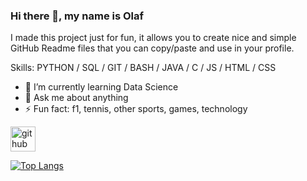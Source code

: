 ### Hi there 👋, my name is Olaf

I made this project just for fun, it allows you to create nice and simple GitHub Readme files that you can copy/paste and use in your profile.

Skills: PYTHON / SQL / GIT / BASH / JAVA / C / JS / HTML / CSS 

- 🌱 I’m currently learning Data Science 
- 💬 Ask me about anything 
- ⚡ Fun fact: f1, tennis, other sports, games, technology 


[<img src='https://cdn.jsdelivr.net/npm/simple-icons@3.0.1/icons/github.svg' alt='github' height='40'>](https://github.com/olafszyncel)  

[![Top Langs](https://github-readme-stats.vercel.app/api/top-langs/?username=olafszyncel)](https://github.com/anuraghazra/github-readme-stats)


<!--
**olafszyncel/olafszyncel** is a ✨ _special_ ✨ repository because its `README.md` (this file) appears on your GitHub profile.

Here are some ideas to get you started:

- 🔭 I’m currently working on ...
- 🌱 I’m currently learning ...
- 👯 I’m looking to collaborate on ...
- 🤔 I’m looking for help with ...
- 💬 Ask me about ...
- 📫 How to reach me: ...
- 😄 Pronouns: ...
- ⚡ Fun fact: ...
-->
